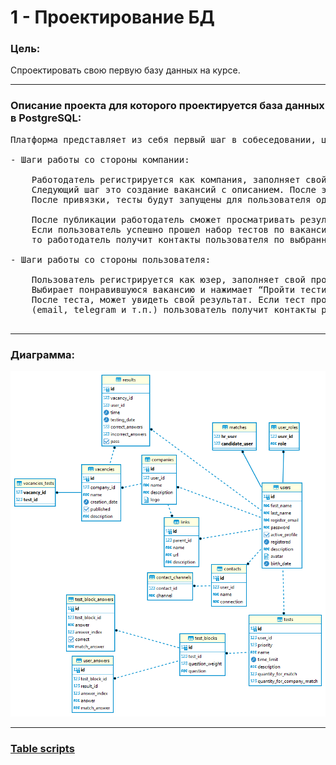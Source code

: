 # 1 - Проектирование БД

### Цель:

Спроектировать свою первую базу данных на курсе.

***

### Описание проекта для которого проектируется база данных в PostgreSQL:
<pre>
Платформа представляет из себя первый шаг в собеседовании, цель которого match подходящих кандидатов с работодателем(hr). 

- Шаги работы со стороны компании:
    
    Работодатель регистрируется как компания, заполняет свой профиль. После этого этого создает тесты через конструктор тестов.
	Следующий шаг это создание вакансий с описанием. После этого, работодатель “привязывает” к вакансии необходимые тесты.
	После привязки, тесты будут запущены для пользователя одним блоком. Публикует ваканси.
    
    После публикации работодатель сможет просматривать результаты тестов пользователей.
	Если пользователь успешно прошел набор тестов по вакансии,
	то работодатель получит контакты пользователя по выбранному каналу коммуникации (пока email, telegram).
    
- Шаги работы со стороны пользователя:
    
    Пользователь регистрируется как юзер, заполняет свой профиль. После этого просматривает подходящие ему компании и вакансии. 
	Выбирает понравившуюся вакансию и нажимает “Пройти тестирование на вакансию”. Проходит блок тестов. 
	После теста, может увидеть свой результат. Если тест пройден успешно, то по выбранному каналу коммуникации 
	(email, telegram и т.п.) пользователь получит контакты работодателя, а работодатель получит его контакты. 
 </pre> 

***

### Диаграмма:
![pre_testing_platform.png](../common/pre_testing_platform.png)

***

### <a href="script">Table scripts</a>